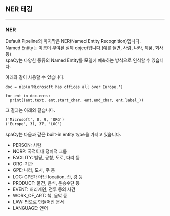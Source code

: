 ## NER 태깅
---

### NER
Default Pipeline의 마지막은 NER(Named Entity Recognition)입니다.   
Named Entity는 이름이 부여된 실제 object입니다.(예를 들면, 사람, 나라, 제품, 회사 등)   
spaCy는 다양한 종류의 Named Entity를 모델에 예측하는 방식으로 인식할 수 있습니다.   

아래와 같이 사용할 수 있습니다.   
```
doc = nlp(u'Microsoft has offices all over Europe.')

for ent in doc.ents:
  print((ent.text, ent.start_char, ent.end_char, ent.label_))
```

그 결과는 아래와 같습니다.   
```
('Microsoft', 0, 9, 'ORG')
('Europe', 31, 37, 'LOC')
```

spaCy는 다음과 같은 built-in entity type을 가지고 있습니다.   
* PERSON: 사람
* NORP: 국적이나 정치적 그룹
* FACILITY: 빌딩, 공항, 도로, 다리 등
* ORG: 기관
* GPE: 나라, 도시, 주 등
* LOC: GPE가 아닌 location, 산, 강 등
* PRODUCT: 물건, 음식, 운송수단 등
* EVENT: 허리케인, 전투 등의 사건
* WORK_OF_ART: 책, 음악 등
* LAW: 법으로 만들어진 문서
* LANGUAGE: 언어


